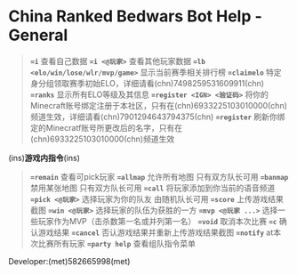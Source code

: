 # China Ranked Bedwars Bot Help - General

> **`=i`**
查看自己数据
**`=i <@玩家>`**
查看其他玩家数据
**`=lb <elo/win/lose/wlr/mvp/game>`**
显示当前赛季相关排行榜
**`=claimelo`**
特定身分组领取赛季初始ELO，详细请看(chn)7498259531609911(chn)
**`=ranks`**
显示所有ELO等级及其信息
**`=register <IGN> <验证码>`**
将你的Minecraft账号绑定注册于本社区，只有在(chn)6933225103010000(chn)频道生效，详细请看(chn)7901294643794375(chn)
**`=register`**
刷新你绑定的Minecratf账号所更改后的名字，只有在(chn)6933225103010000(chn)频道生效

(ins)**游戏内指令**(ins)
> **`=remain`**
查看可pick玩家
**`=allmap`**
允许所有地图 只有双方队长可用
**`=banmap`**
禁用某张地图 只有双方队长可用
**`=call`**
将玩家添加到你当前的语音频道
**`=pick <@玩家>`**
选择玩家为你的队友 由随机队长可用
**`=score`**
上传游戏结果截图
**`=win <@玩家>`**
选择玩家的队伍为获胜的一方
**`=mvp <@玩家 ...>`**
选择一些玩家作为MVP（击杀数第一名或并列第一名）
**`=void`**
取消本次比赛
**`=c`**
确认游戏结果
**`=cancel`**
否认游戏结果并重新上传游戏结果截图
**`=notify`**
at本次比赛所有玩家
**`=party help`**
查看组队指令菜单

Developer:(met)582665998(met)

